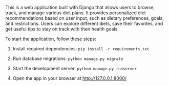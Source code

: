 This is a web application built with Django that allows users to browse, track, and manage various diet plans. It provides personalized diet recommendations based on user input, such as dietary preferences, goals, and restrictions. Users can explore different diets, save their favorites, and get useful tips to stay on track with their health goals.

To start the application, follow these steps:

1. Install required dependencies:
``pip install -r requirements.txt``

2. Run database migrations:
``python manage.py migrate``

3. Start the development server:
``python manage.py runserver``

4. Open the app in your browser at http://127.0.0.1:8000/